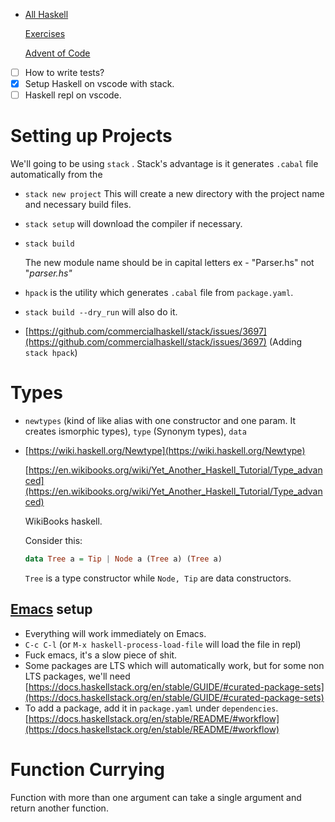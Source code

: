 -
  [All Haskell](https://www.notion.so/1e066c8023834420a99903cf4f11e7da)
  
  [Exercises](https://www.notion.so/a993a1a839664ed38c669ddad0ebb71e)
  
  [Advent of Code](https://www.notion.so/f2b19a640ab14f0ebcb3887fc389353e)
- [ ]  How to write tests?
- [x]  Setup Haskell on vscode with stack.
- [ ]  Haskell repl on vscode.
# Setting up Projects

We'll going to be using `stack` . Stack's advantage is it generates `.cabal` file automatically from the
- `stack new project` This will create a new directory with the project name and necessary build files.
- `stack setup` will download the compiler if necessary.
- `stack build`
  
  The new module name should be in capital letters ex - "Parser.hs" not "*parser.hs"*
- `hpack` is the utility which generates `.cabal` file from `package.yaml`.
- `stack build --dry_run` will also do it.
- [https://github.com/commercialhaskell/stack/issues/3697](https://github.com/commercialhaskell/stack/issues/3697) (Adding `stack hpack`)
# Types
- `newtypes` (kind of like alias with one constructor and one param. It creates ismorphic types), `type` (Synonym types), `data`
- [https://wiki.haskell.org/Newtype](https://wiki.haskell.org/Newtype)
  
  [https://en.wikibooks.org/wiki/Yet_Another_Haskell_Tutorial/Type_advanced](https://en.wikibooks.org/wiki/Yet_Another_Haskell_Tutorial/Type_advanced)
  
  WikiBooks haskell.
  
  Consider this:
  
  ```haskell
  data Tree a = Tip | Node a (Tree a) (Tree a)
  ```
  
  `Tree` is a type constructor while `Node, Tip` are data constructors.
## [Emacs](https://www.notion.so/Emacs-4d40f0147a7b40de89ee6b0011e891be) setup
- Everything will work immediately on Emacs.
- `C-c C-l` (or `M-x haskell-process-load-file` will load the file in repl)
- Fuck emacs, it's a slow piece of shit.
- Some packages are LTS which will automatically work, but for some non LTS packages, we'll need [https://docs.haskellstack.org/en/stable/GUIDE/#curated-package-sets](https://docs.haskellstack.org/en/stable/GUIDE/#curated-package-sets)
- To add a package, add it in `package.yaml` under `dependencies`.[https://docs.haskellstack.org/en/stable/README/#workflow](https://docs.haskellstack.org/en/stable/README/#workflow)
# Function Currying

  Function with more than one argument can take a single argument and return another function.